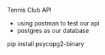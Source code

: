 Tennis Club API

- using postman to test our api
- postgres as our database


pip install psycopg2-binary 